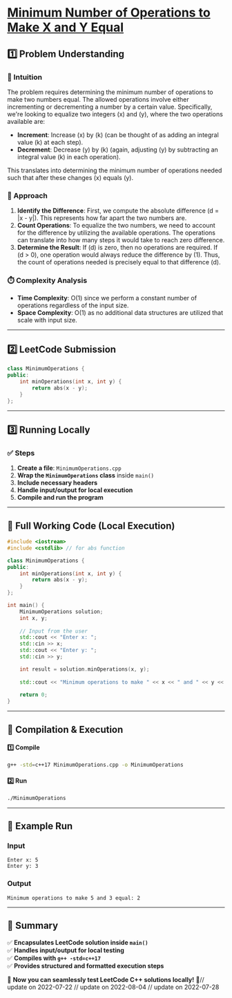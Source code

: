 # **[Minimum Number of Operations to Make X and Y Equal](https://leetcode.com/problems/minimum-number-of-operations-to-make-x-and-y-equal/description/)**  

## **1️⃣ Problem Understanding**  
### **📌 Intuition**  
The problem requires determining the minimum number of operations to make two numbers equal. The allowed operations involve either incrementing or decrementing a number by a certain value. Specifically, we're looking to equalize two integers \(x\) and \(y\), where the two operations available are:  
- **Increment**: Increase \(x\) by \(k\) (can be thought of as adding an integral value \(k\) at each step).
- **Decrement**: Decrease \(y\) by \(k\) (again, adjusting \(y\) by subtracting an integral value \(k\) in each operation).

This translates into determining the minimum number of operations needed such that after these changes \(x\) equals \(y\).

### **🚀 Approach**  
1. **Identify the Difference**: First, we compute the absolute difference \(d = |x - y|\). This represents how far apart the two numbers are.
2. **Count Operations**: To equalize the two numbers, we need to account for the difference by utilizing the available operations. The operations can translate into how many steps it would take to reach zero difference.
3. **Determine the Result**: If \(d\) is zero, then no operations are required. If \(d > 0\), one operation would always reduce the difference by \(1\). Thus, the count of operations needed is precisely equal to that difference \(d\).

### **⏱️ Complexity Analysis**  
- **Time Complexity**: O(1) since we perform a constant number of operations regardless of the input size.
- **Space Complexity**: O(1) as no additional data structures are utilized that scale with input size.

---  

## **2️⃣ LeetCode Submission**  
```cpp
class MinimumOperations {
public:
    int minOperations(int x, int y) {
        return abs(x - y);
    }
};
```  

---  

## **3️⃣ Running Locally**  
### **✅ Steps**  
1. **Create a file**: `MinimumOperations.cpp`  
2. **Wrap the `MinimumOperations` class** inside `main()`  
3. **Include necessary headers**  
4. **Handle input/output for local execution**  
5. **Compile and run the program**  

---  

## **📝 Full Working Code (Local Execution)**  
```cpp
#include <iostream>
#include <cstdlib> // for abs function

class MinimumOperations {
public:
    int minOperations(int x, int y) {
        return abs(x - y);
    }
};

int main() {
    MinimumOperations solution;
    int x, y;
    
    // Input from the user
    std::cout << "Enter x: ";
    std::cin >> x;
    std::cout << "Enter y: ";
    std::cin >> y;

    int result = solution.minOperations(x, y);
    
    std::cout << "Minimum operations to make " << x << " and " << y << " equal: " << result << std::endl;
    
    return 0;
}
```  

---  

## **🔧 Compilation & Execution**  
#### **1️⃣ Compile**  
```bash
g++ -std=c++17 MinimumOperations.cpp -o MinimumOperations
```  

#### **2️⃣ Run**  
```bash
./MinimumOperations
```  

---  

## **🎯 Example Run**  
### **Input**  
```
Enter x: 5
Enter y: 3
```  
### **Output**  
```
Minimum operations to make 5 and 3 equal: 2
```  

---  

## **📌 Summary**  
✅ **Encapsulates LeetCode solution inside `main()`**  
✅ **Handles input/output for local testing**  
✅ **Compiles with `g++ -std=c++17`**  
✅ **Provides structured and formatted execution steps**  

🚀 **Now you can seamlessly test LeetCode C++ solutions locally!** 🚀// update on 2022-07-22
// update on 2022-08-04
// update on 2022-07-28
